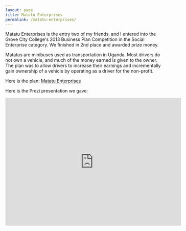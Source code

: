 ```yaml
---
layout: page
title: Matatu Enterprises
permalink: /matatu-enterprises/
---
```


Matatu Enterprises is the entry two of my friends, and I entered into the Grove City College's 2013 Business Plan Competition in the Social Enterprise category. We finished in 2nd place and awarded prize money.

Matatus are minibuses used as transportation in Uganda. Most drivers do not own a vehicle, and much of the money earned is given to the owner. The plan was to allow drivers to increase their earnings and incrementally gain ownership of a vehicle by operating as a driver for the non-profit.

Here is the plan: <a href="{{ site.baseurl }}/matatu_enterprises/">Matatu Enterprises</a>

Here is the Prezi presentation we gave:

<iframe src="http://prezi.com/embed/vaqeg3eevkdp/?bgcolor=ffffff&amp;lock_to_path=1&amp;autoplay=0&amp;autohide_ctrls=0&amp;features=undefined&amp;token=undefined&amp;disabled_features=undefined" width="550" height="400" frameBorder="0" webkitAllowFullScreen mozAllowFullscreen allowfullscreen></iframe>
